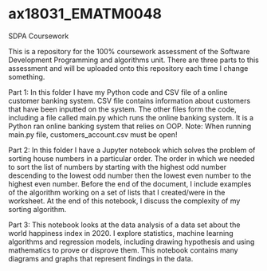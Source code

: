 # ax18031_EMATM0048
SDPA Coursework 

This is a repository for the 100% coursework assessment of the Software Development Programming and algorithms unit. 
There are three parts to this assessment and will be uploaded onto this repository each time I change something.

Part 1: In this folder I have my Python code and CSV file of a online customer banking system. CSV file contains information about customers that have been inputted on the system. The other files form the code, including a file called main.py which runs the online banking system. It is a Python ran online banking system that relies on OOP. Note: When running main.py file, customers_account.csv must be open!

Part 2: In this folder I have a Jupyter notebook which solves the problem of sorting house numbers in a particular order. The order in which we needed to sort the list of numbers by starting with the highest odd number descending to the lowest odd number then the lowest even number to the highest even number. Before the end of the document, I include examples of the algorithm working on a set of lists that I created/were in the worksheet. At the end of this notebook, I discuss the complexity of my sorting algorithm.

Part 3: This notebook looks at the data analysis of a data set about the world happiness index in 2020. I explore statistics, machine learning algorithms and regression models, including drawing hypothesis and using mathematics to prove or disprove them. This notebook contains many diagrams and graphs that represent findings in the data.
